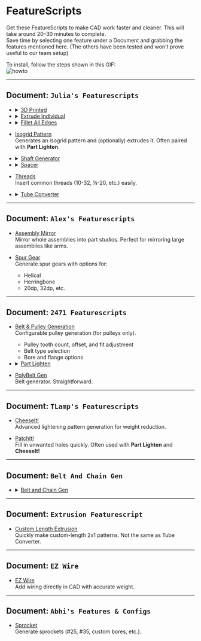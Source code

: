# FeatureScripts

Get these FeatureScripts to make CAD work faster and cleaner. This will take around 20–30 minutes to complete.  
Save time by selecting one feature under a Document and grabbing the features mentioned here. (The others have been tested and won't prove useful to our team setup)

To install, follow the steps shown in this GIF:  
![howto](https://github.com/user-attachments/assets/6b67d7b1-f7ce-40be-bed3-1078a81d9935)

---

## Document: `Julia's Featurescripts`

- <details>
  <summary><a href="https://cad.onshape.com/documents/95c00401c440b44ad8799ef5/v/a4ba5988fe2d82851cee17d1/e/4490f033b69821f5722cc71d">3D Printed</a></summary>
  Provides correct mass and simulation properties for 3D-printed parts.  
  <video src="https://github.com/user-attachments/assets/e3ca66d0-e0a5-447b-b1f1-cd5ebb02df8f" controls loop autoplay muted width="600"></video>
  </details>

- <details>
  <summary><a href="https://cad.onshape.com/documents/95c00401c440b44ad8799ef5/v/a4ba5988fe2d82851cee17d1/e/f59ee8c28530122eb7fa9f5c">Extrude Individual</a></summary>
  Extrude multiple faces at once.  
  <video src="https://github.com/user-attachments/assets/95ac3c3f-1369-4422-beb5-8b0c5d1d424f" controls loop autoplay muted width="600"></video>
  </details>

- <details>
  <summary><a href="https://cad.onshape.com/documents/95c00401c440b44ad8799ef5/v/a4ba5988fe2d82851cee17d1/e/be51a7d601bee5eb80c431ad">Fillet All Edges</a></summary>
  Click on faces → auto fillets all edges.  
  <video src="https://github.com/user-attachments/assets/3b44203a-06de-4acc-a5d7-28229a2d4057" controls loop autoplay muted width="600"></video>
  </details>

- [Isogrid Pattern](https://cad.onshape.com/documents/95c00401c440b44ad8799ef5/v/a4ba5988fe2d82851cee17d1/e/0d7c22c952c5c2ee2cfb1e43)  
  Generates an isogrid pattern and (optionally) extrudes it. Often paired with **Part Lighten**.

- <details>
  <summary><a href="https://cad.onshape.com/documents/95c00401c440b44ad8799ef5/w/1f1ebce01a3b8eb6fa102975/e/8db1f48368bdac821997185f">Shaft Generator</a></summary>
  Generate common shaft types (½" hex, ½" round, ⅜") as well as custom ones.  
  <video src="https://github.com/user-attachments/assets/7878c6a8-701c-468c-bac2-8df429053c69" controls loop autoplay muted width="600"></video>
  </details>

- <details>
  <summary><a href="https://cad.onshape.com/documents/95c00401c440b44ad8799ef5/v/a4ba5988fe2d82851cee17d1/e/9d38ab00b89aa97b6c65b7b0">Spacer</a></summary>
  Generate common spacer types (½" hex, ½" round, ⅜", 10-32, ¼-20, etc.).  
  <video src="https://github.com/user-attachments/assets/367dce4e-89de-4765-8f07-270427d05a39" controls loop autoplay muted width="600"></video>
  </details>

- [Threads](https://cad.onshape.com/documents/95c00401c440b44ad8799ef5/v/a4ba5988fe2d82851cee17d1/e/5e303420d66f4911c362508e)  
  Insert common threads (10-32, ¼-20, etc.) easily.

- <details>
  <summary><a href="https://cad.onshape.com/documents/95c00401c440b44ad8799ef5/v/1d9814e7ff78c4f88411a2f8/e/7f62400703032fab9a7a3320">Tube Converter</a></summary>
  Convert an extruded square into 2x1 or 1x1 tube with built-in patterns.  
  <video src="https://github.com/user-attachments/assets/872b556a-d628-449a-80df-5515a5d293e3" controls loop autoplay muted width="600"></video>
  </details>

---

## Document: `Alex's Featurescripts`

- [Assembly Mirror](https://cad.onshape.com/documents/9cffa92db8b62219498f89af/v/f167a11e033f48e19917b71d/e/08d979fd160c98ce2a5dfad6)  
  Mirror whole assemblies into part studios. Perfect for mirroring large assemblies like arms.

- [Spur Gear](https://cad.onshape.com/documents/9cffa92db8b62219498f89af/v/d1389fa34235160533671706/e/af546065f335c8ec6da0f233)  
  Generate spur gears with options for:  
  - Helical  
  - Herringbone  
  - 20dp, 32dp, etc.

---

## Document: `2471 Featurescripts`

- [Belt & Pulley Generation](https://cad.onshape.com/documents/028ca8fb10baf53e1f6fce96/v/821c8b51ed0953526b51926e/e/2a05bf271725b7afd76cabe0)  
  Configurable pulley generation (for pulleys only).  
  - Pulley tooth count, offset, and fit adjustment  
  - Belt type selection  
  - Bore and flange options

- <details>
  <summary><a href="https://cad.onshape.com/documents/028ca8fb10baf53e1f6fce96/v/821c8b51ed0953526b51926e/e/a8b9e45297aac9f5688c871d">Part Lighten</a></summary>
  Add ribs, walls, fillets, and cut depths to lighten parts with high control.  
  <video src="https://github.com/user-attachments/assets/7448ada3-b3b1-469a-93b3-cec7ef83d66e" controls loop autoplay muted width="600"></video>
  </details>

- [PolyBelt Gen](https://cad.onshape.com/documents/028ca8fb10baf53e1f6fce96/v/821c8b51ed0953526b51926e/e/58b8ca8604a2d9b511a1a877)  
  Belt generator. Straightforward.

---

## Document: `TLamp's Featurescripts`

- [CheeseIt!](https://cad.onshape.com/documents/f46510f08cc311a34733cac2/v/f7f3a1c996c58466f6b88a37/e/af18ea948d73d8e6aafa0767)  
  Advanced lightening pattern generation for weight reduction.

- [PatchIt!](https://cad.onshape.com/documents/f46510f08cc311a34733cac2/v/f7f3a1c996c58466f6b88a37/e/a98c393f0e25dc9953fc1ed3)  
  Fill in unwanted holes quickly. Often used with **Part Lighten** and **CheeseIt!**

---

## Document: `Belt And Chain Gen`

- <details>
  <summary><a href="https://cad.onshape.com/documents/53c0b14cad92676c14e04e97/v/ba3d3c1c31ed90eb4540d8b5/e/59c07f39dcb84652c3dbbf0f">Belt and Chain Gen</a></summary>
  Generate pulleys, double-sided belts, and chains for complex setups. Very in-depth customization.  
  <video src="https://github.com/user-attachments/assets/14c0a46d-b91a-42a8-b426-4bdb85a3bef6" controls loop autoplay muted width="600"></video>
  </details>

---

## Document: `Extrusion Featurescript`

- [Custom Length Extrusion](https://cad.onshape.com/documents/18b35cfcf2c6cf5668830f90/v/227d55d8e6bb8a519d5efb49/e/5a93de3b70e102d2a2612a27)  
  Quickly make custom-length 2x1 patterns. Not the same as Tube Converter.

---

## Document: `EZ Wire`

- [EZ Wire](https://cad.onshape.com/documents/6661cf93ab8de38ee21084ba/w/b8355f5cf6f02bcaeade2553/e/20535b592817c77c3d553d34)  
  Add wiring directly in CAD with accurate weight.

---

## Document: `Abhi's Features & Configs`

- [Sprocket](https://cad.onshape.com/documents/96d32fd4fe5341563a402ecd/v/042060f84c30390d82d806f8/e/2ef2f094f0e2f11b3aa53e)  
  Generate sprockets (#25, #35, custom bores, etc.).
